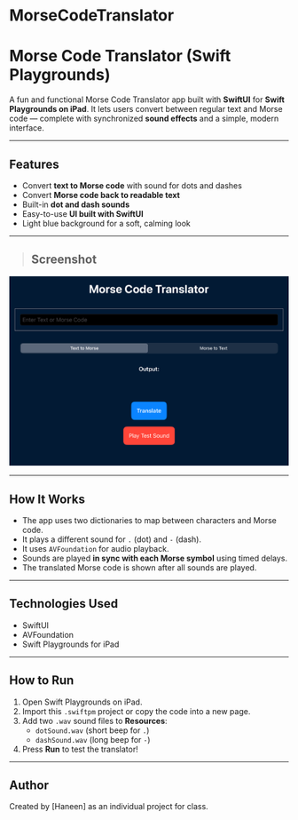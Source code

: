 # MorseCodeTranslator

# Morse Code Translator (Swift Playgrounds)

A fun and functional Morse Code Translator app built with **SwiftUI** for **Swift Playgrounds on iPad**. It lets users convert between regular text and Morse code — complete with synchronized **sound effects** and a simple, modern interface.

---

## Features

- Convert **text to Morse code** with sound for dots and dashes
- Convert **Morse code back to readable text**
- Built-in **dot and dash sounds**
- Easy-to-use **UI built with SwiftUI**
- Light blue background for a soft, calming look

---

> ## Screenshot

![Morse Code App Screenshot](IMG_3465.jpeg)

---

## How It Works

- The app uses two dictionaries to map between characters and Morse code.
- It plays a different sound for `.` (dot) and `-` (dash).
- It uses `AVFoundation` for audio playback.
- Sounds are played **in sync with each Morse symbol** using timed delays.
- The translated Morse code is shown after all sounds are played.

---

## Technologies Used

- SwiftUI
- AVFoundation
- Swift Playgrounds for iPad

---

## How to Run

1. Open Swift Playgrounds on iPad.
2. Import this `.swiftpm` project or copy the code into a new page.
3. Add two `.wav` sound files to **Resources**:
   - `dotSound.wav` (short beep for `.`)
   - `dashSound.wav` (long beep for `-`)
4. Press **Run** to test the translator!


---

## Author

Created by [Haneen] as an individual project for class.
